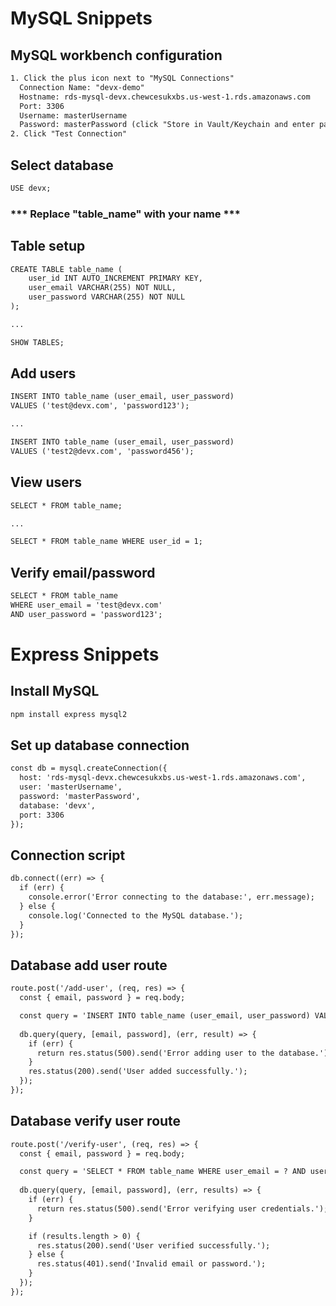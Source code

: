 # MySQL Snippets

## MySQL workbench configuration
```html
1. Click the plus icon next to "MySQL Connections"
  Connection Name: "devx-demo"
  Hostname: rds-mysql-devx.chewcesukxbs.us-west-1.rds.amazonaws.com
  Port: 3306 
  Username: masterUsername
  Password: masterPassword (click "Store in Vault/Keychain and enter password")
2. Click "Test Connection"

```

## Select database
```html
USE devx;
```

### *** Replace "table_name" with your name ***

## Table setup
```html
CREATE TABLE table_name (
    user_id INT AUTO_INCREMENT PRIMARY KEY,
    user_email VARCHAR(255) NOT NULL,
    user_password VARCHAR(255) NOT NULL
);

...

SHOW TABLES;
```

## Add users
```html
INSERT INTO table_name (user_email, user_password)
VALUES ('test@devx.com', 'password123');

...

INSERT INTO table_name (user_email, user_password)
VALUES ('test2@devx.com', 'password456');
```

## View users
```html
SELECT * FROM table_name;

...

SELECT * FROM table_name WHERE user_id = 1;
```

## Verify email/password
```html
SELECT * FROM table_name
WHERE user_email = 'test@devx.com' 
AND user_password = 'password123';
```

# Express Snippets

## Install MySQL
```html
npm install express mysql2
```

## Set up database connection
```html
const db = mysql.createConnection({
  host: 'rds-mysql-devx.chewcesukxbs.us-west-1.rds.amazonaws.com',
  user: 'masterUsername',
  password: 'masterPassword',
  database: 'devx',
  port: 3306
});
```

## Connection script
```html
db.connect((err) => {
  if (err) {
    console.error('Error connecting to the database:', err.message);
  } else {
    console.log('Connected to the MySQL database.');
  }
});
```

## Database add user route
```html
route.post('/add-user', (req, res) => {
  const { email, password } = req.body;

  const query = 'INSERT INTO table_name (user_email, user_password) VALUES (?, ?)';
  
  db.query(query, [email, password], (err, result) => {
    if (err) {
      return res.status(500).send('Error adding user to the database.');
    }
    res.status(200).send('User added successfully.');
  });
});
```

## Database verify user route
```html
route.post('/verify-user', (req, res) => {
  const { email, password } = req.body;

  const query = 'SELECT * FROM table_name WHERE user_email = ? AND user_password = ?';
  
  db.query(query, [email, password], (err, results) => {
    if (err) {
      return res.status(500).send('Error verifying user credentials.');
    }

    if (results.length > 0) {
      res.status(200).send('User verified successfully.');
    } else {
      res.status(401).send('Invalid email or password.');
    }
  });
});
```
